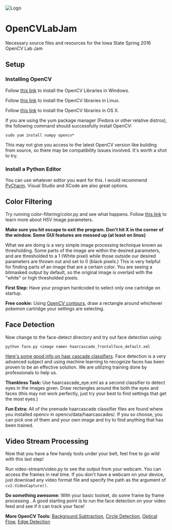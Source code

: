 ![Logo](http://files.is.tue.mpg.de/obroscaru/img2.png)

# OpenCVLabJam
Necessary source files and resources for the Iowa State Spring 2016 OpenCV Lab Jam

## Setup
### Installing OpenCV
Follow [this link](http://opencv-python-tutroals.readthedocs.org/en/latest/py_tutorials/py_setup/py_setup_in_windows/py_setup_in_windows.html#install-opencv-python-in-windows) to install the OpenCV Libraries in Windows.

Follow [this link](http://docs.opencv.org/2.4/doc/tutorials/introduction/linux_install/linux_install.html) to install the OpenCV libraries in Linux.

Follow [this link](http://www.pyimagesearch.com/2015/06/15/install-opencv-3-0-and-python-2-7-on-osx/) to install the OpenCV libraries in OS X.

If you are using the yum package manager (Fedora or other relative distros), the following command should successfully install OpenCV:

`sudo yum install numpy opencv*`

This may not give you access to the latest OpenCV version like building from source, so there may be compatibility issues involved.  It's worth a shot to try.

### Install a Python Editor
You can use whatever editor you want for this.  I would recommend [PyCharm](https://www.jetbrains.com/pycharm/).  Visual Studio and XCode are also great options.

## Color Filtering
Try running color-filtering/color.py and see what happens.  Follow [this link](https://en.wikipedia.org/wiki/HSL_and_HSV) to learn more about HSV image parameters.

**Make sure you hit escape to exit the program.  Don't hit X in the corner of the window.  Some GUI features are messed up (at least on linux)**

What we are doing is a very simple image processing technique known as thresholding.  Some parts of the image are within the desired parameters, and are thresholded to a 1 (White pixel) while those outside our desired parameters are thrown out and set to 0 (black pixels.)  This is very helpful for finding parts of an image that are a certain color.  You are seeing a bitmasked output by default, so the original image is overlaid with the "white" or high thresholded pixels.

**First Step:** Have your program hardcoded to select only one cartridge on startup.

**Free cookie:** Using [OpenCV contours](http://docs.opencv.org/master/dd/d49/tutorial_py_contour_features.html#gsc.tab=0), draw a rectangle around whichever pokemon cartridge your settings are selecting.

## Face Detection
Now change to the face-detect directory and try out face detection using:

`python face.py <image name> haarcascade_frontalface_default.xml`

[Here's some good info on haar cascade classifiers](http://docs.opencv.org/master/d7/d8b/tutorial_py_face_detection.html#gsc.tab=0).  Face detection is a very advanced subject and using machine learning to recognize faces has been proven to be an effective solution.  We are utilizing training done by professionals to help us.

**Thankless Task:** Use haarcascade_eye.xml as a second classifier to detect eyes in the images given.  Draw rectangles around the both the eyes and faces (this may not work perfectly, just try your best to find settings that get the most eyes.)

**Fun Extra:** All of the premade haarcascade classifier files are found where you installed opencv in opencv/data/haarcascades/.  If you so choose, you can pick one of them and your own image and try to find anything that has been trained.

## Video Stream Processing
Now that you have a few handy tools under your belt, feel free to go wild with this last step!

Run video-stream/video.py to see the output from your webcam.  You can access the frames in real time.  If you don't have a webcam on your device, just download any video format file and specify the path as the argument of `cv2.VideoCapture()`.

**Do something awesome:** With your basic toolset, do some frame by frame processing .  A good starting point is to run the face detection on your video feed and see if it can track your face!

**More OpenCV Tools:** [Background Subtraction](http://docs.opencv.org/master/db/d5c/tutorial_py_bg_subtraction.html#gsc.tab=0), [Circle Detection](http://opencv-python-tutroals.readthedocs.org/en/latest/py_tutorials/py_imgproc/py_houghcircles/py_houghcircles.html), [Optical Flow](http://docs.opencv.org/master/d7/d8b/tutorial_py_lucas_kanade.html#gsc.tab=0), [Edge Detection](http://opencv-python-tutroals.readthedocs.org/en/latest/py_tutorials/py_imgproc/py_canny/py_canny.html)
